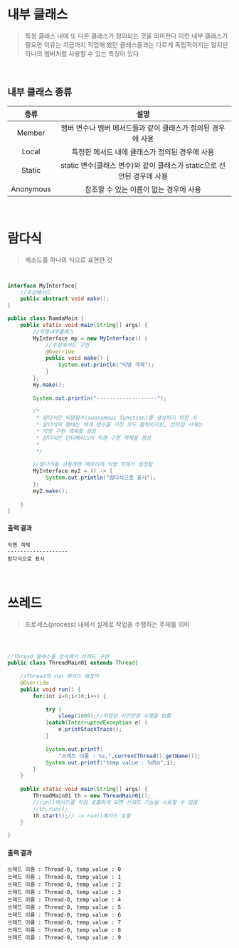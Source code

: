 # 내부 클래스
> 특정 클래스 내에 또 다른 클래스가 정의되는 것을 의미한다
이런 내부 클래스가 필요한 이유는 지금까지 작업해 왔던 클래스들과는 다르게 독립적이지는 않지만 하나의 멤버처럼 사용할 수 있는 특징이 있다
<br>

## 내부 클래스 종류

 |종류|설명|
 |:---:|:---:|
 |Member|멤버 변수나 멤버 메서드들과 같이 클래스가 정의된 경우에 사용|
 |Local|특정한 메서드 내에 클래스가 정의된 경우에 사용|
 |Static|static 변수(클래스 변수)와 같이 클래스가 static으로 선언된 경우에 사용|
 |Anonymous|참조할 수 있는 이름이 없는 경우에 사용|
 
 <br>

# 람다식
>  메소드를 하나의 식으로 표현한 것
 
```java


interface MyInterface{
	//추상메서드
	public abstract void make();
}

public class RamdaMain {
	public static void main(String[] args) {
		//익명내부클래스
		MyInterface my = new MyInterface() {
			//추상메서드 구현
			@Override
			public void make() {
				System.out.println("익명 객체");
			}
		};
		my.make();
		
		System.out.println("-------------------");
		
		/*
		 * 람다식은 익명함수(anonymous function)를 생성하기 위한 식
		 * 람다식의 형태는 매개 변수를 가진 코드 블럭이지만, 런타임 시에는
		 * 익명 구현 객체를 생성
		 * 람다식은 인터페이스의 익명 구현 객체를 생성
		 * 
		 */
		
		//람다식을 사용하면 메모리에 익명 객체가 생성됨
		MyInterface my2 = () -> {
			System.out.println("람다식으로 표시");
		};
		my2.make();
		
	}
}
```

#### 출력 결과
```
익명 객체
-------------------
람다식으로 표시
```
<br>

# 쓰레드 
> 프로세스(process) 내에서 실제로 작업을 수행하는 주체를 의미

```java



//Thread 클래스를 상속해서 쓰레드 구현
public class ThreadMain01 extends Thread{
	
	//Thread의 run 메서드 재정의
	@Override
	public void run() {
		for(int i=0;i<10;i++) {
			
			try {
				sleep(1000);//지정된 시간만큼 수행을 멈춤
			}catch(InterruptedException e) {
				e.printStackTrace();
			}
			
			System.out.printf(
				"쓰레드 이름 : %s,",currentThread().getName());
			System.out.printf("temp value : %d%n",i);
		}
	}
	
	public static void main(String[] args) {
		ThreadMain01 th = new ThreadMain01();
		//run()메서드를 직접 호출하게 되면 쓰레드 기능을 사용할 수 없음
		//th.run();
		th.start();// -> run()메서드 호출
	}
	
}
```
#### 출력 결과
```
쓰레드 이름 : Thread-0, temp value : 0
쓰레드 이름 : Thread-0, temp value : 1
쓰레드 이름 : Thread-0, temp value : 2
쓰레드 이름 : Thread-0, temp value : 3
쓰레드 이름 : Thread-0, temp value : 4
쓰레드 이름 : Thread-0, temp value : 5
쓰레드 이름 : Thread-0, temp value : 6
쓰레드 이름 : Thread-0, temp value : 7
쓰레드 이름 : Thread-0, temp value : 8
쓰레드 이름 : Thread-0, temp value : 9
```
